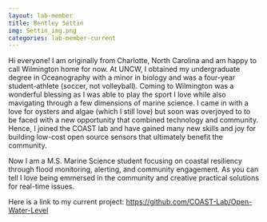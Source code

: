 ```yaml
---
layout: lab-member
title: Bentley Settin
img: Settin_img.png
categories: lab-member-current
---
```


Hi everyone! I am originally from Charlotte, North Carolina and am happy to call Wilmington home for now. At UNCW, I obtained my undergraduate degree in Oceanography with a minor in biology and was a four-year student-athlete (soccer, not volleyball). Coming to Wilmington was a wonderful blessing as I was able to play the sport I love while also mavigating through a few dimensions of marine science. I came in with a love for oysters and algae (which I still love) but soon was overjoyed to to be faced with a new opportunity that combined technology and community. Hence, I joined the COAST lab and have gained many new skills and joy for building low-cost open source sensors that ultimately benefit the community. 

Now I am a M.S. Marine Science student focusing on coastal resiliency through flood monitoring, alerting, and community engagement. As you can tell I love being emmersed in the community and creative practical solutions for real-time issues. 

Here is a link to my current project: https://github.com/COAST-Lab/Open-Water-Level


